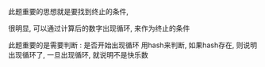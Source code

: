 此题重要的思想就是要找到终止的条件,

很明显, 可以通过计算后的数字出现循环, 来作为终止的条件

此题重要的是需要判断 : 是否开始出现循环
用hash来判断, 如果hash存在, 则说明出现循环了, 一旦出现循环, 就说明不是快乐数


